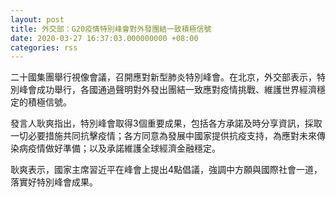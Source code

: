 ```yaml
---
layout: post
title: 外交部：G20疫情特別峰會對外發團結一致積極信號
date: 2020-03-27 16:37:03.000000000 +08:00
categories: rss
---
```


二十國集團舉行視像會議，召開應對新型肺炎特別峰會。在北京，外交部表示，特別峰會成功舉行，各國通過聲明對外發出團結一致應對疫情挑戰、維護世界經濟穩定的積極信號。

發言人耿爽指出，特別峰會取得3個重要成果，包括各方承諾及時分享資訊，採取一切必要措施共同抗擊疫情；各方同意為發展中國家提供抗疫支持，為應對未來傳染病疫情做好準備；以及承諾維護全球經濟金融穩定。

耿爽表示，國家主席習近平在峰會上提出4點倡議，強調中方願與國際社會一道，落實好特別峰會成果。
